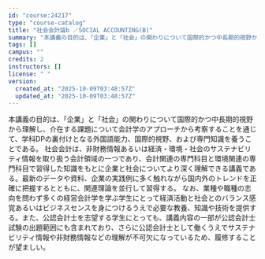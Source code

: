 ```yaml
---
id: "course:24217"
type: "course-catalog"
title: "社会会計論b ／SOCIAL ACCOUNTING(B)"
summary: "本講義の目的は、「企業」と「社会」の関わりについて国際的かつ中長期的視野から理解し、介在する課題について会計学のアプローチから考察することを通じて、学科DPの裏付けとなる外国語能力、国際的視野、および専門知識を養うことである。 社会会計は、…"
tags: []
campus: ""
credits: 2
instructors: []
license: " "
version:
  created_at: "2025-10-09T03:48:57Z"
  updated_at: "2025-10-09T03:48:57Z"
---
```


本講義の目的は、「企業」と「社会」の関わりについて国際的かつ中長期的視野から理解し、介在する課題について会計学のアプローチから考察することを通じて、学科DPの裏付けとなる外国語能力、国際的視野、および専門知識を養うことである。 社会会計は、非財務情報あるいは経済・環境・社会のサステナビリティ情報を取り扱う会計領域の一つであり、会計関連の専門科目と環境関連の専門科目で習得した知識をもとに企業と社会についてより深く理解できる講義である。最新のデータや資料、企業の実践例に多く触れながら国内外のトレンドを正確に把握するとともに、関連理論を並行して習得する。 なお、業種や職種の志向を問わず多くの経営会計学を学ぶ学生にとって経済活動と社会とのバランス感覚あるいはビジネスセンスを身につけるうえで必要な教養、知識や技術を提供する。また、公認会計士を志望する学生にとっても、講義内容の一部が公認会計士試験の出題範囲にも含まれており、さらに公認会計士として働くうえでサステナビリティ情報や非財務情報などの理解が不可欠になっているため、履修することが望ましい。
